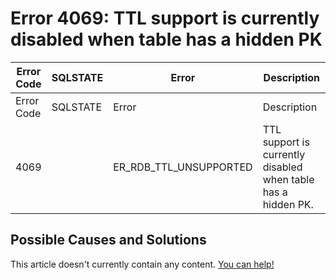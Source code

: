 
# Error 4069: TTL support is currently disabled when table has a hidden PK


| Error Code | SQLSTATE | Error | Description |
| --- | --- | --- | --- |
| Error Code | SQLSTATE | Error | Description |
| 4069 |  | ER_RDB_TTL_UNSUPPORTED | TTL support is currently disabled when table has a hidden PK. |




## Possible Causes and Solutions


This article doesn't currently contain any content. [You can help!](/en/writing-and-editing-knowledge-base-articles/)

